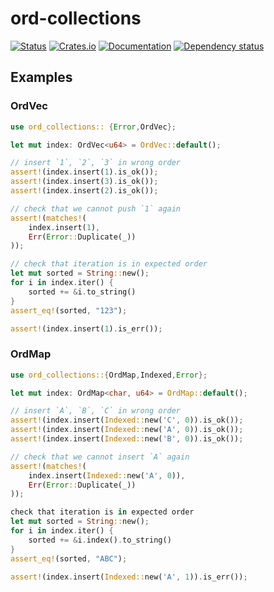 # ord-collections

[![Status](https://github.com/fightling/ord-collections/actions/workflows/rust.yml/badge.svg)](https://github.com/fightling/ord-collections/actions)
[![Crates.io](https://img.shields.io/crates/v/ord-collections.svg)](https://crates.io/crates/ord-collections)
[![Documentation](https://docs.rs/ord-collections/badge.svg)](https://docs.rs/ord-collections/)
[![Dependency status](https://deps.rs/repo/github/fightling/ord-collections/status.svg)](https://deps.rs/repo/github/fightling/ord-collections)

## Examples

### OrdVec

```rs
use ord_collections:: {Error,OrdVec};

let mut index: OrdVec<u64> = OrdVec::default();

// insert `1`, `2`, `3` in wrong order
assert!(index.insert(1).is_ok());
assert!(index.insert(3).is_ok());
assert!(index.insert(2).is_ok());

// check that we cannot push `1` again
assert!(matches!(
    index.insert(1),
    Err(Error::Duplicate(_))
));

// check that iteration is in expected order
let mut sorted = String::new();
for i in index.iter() {
    sorted += &i.to_string()
}
assert_eq!(sorted, "123");

assert!(index.insert(1).is_err());
```

### OrdMap

```rs
use ord_collections::{OrdMap,Indexed,Error};

let mut index: OrdMap<char, u64> = OrdMap::default();

// insert `A`, `B`, `C` in wrong order
assert!(index.insert(Indexed::new('C', 0)).is_ok());
assert!(index.insert(Indexed::new('A', 0)).is_ok());
assert!(index.insert(Indexed::new('B', 0)).is_ok());

// check that we cannot insert `A` again
assert!(matches!(
    index.insert(Indexed::new('A', 0)),
    Err(Error::Duplicate(_))
));

check that iteration is in expected order
let mut sorted = String::new();
for i in index.iter() {
    sorted += &i.index().to_string()
}
assert_eq!(sorted, "ABC");

assert!(index.insert(Indexed::new('A', 1)).is_err());
```
